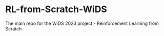 # RL-from-Scratch-WiDS
The main repo for the WiDS 2023 project - Reinforcement Learning from Scratch

